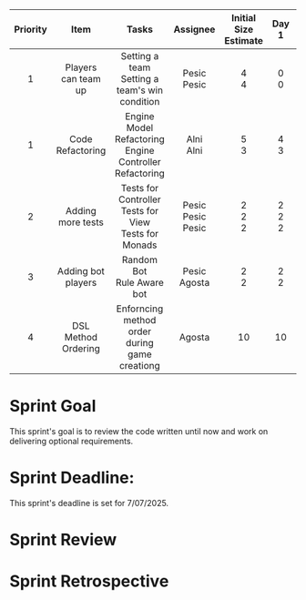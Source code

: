 
| Priority |        Item         |                            Tasks                             |         Assignee          | Initial Size Estimate |     Day 1     |     Day 2     |  Day 3  |  Day 4  |  Day 5  |  Day 6  |  Day 7  |
|:--------:|:-------------------:|:------------------------------------------------------------:|:-------------------------:|:---------------------:|:-------------:|:-------------:|:-------:|:-------:|:-------:|:-------:|:-------:|
|    1     | Players can team up |      Setting a team<br/>Setting a team's win condition       |      Pesic<br/>Pesic      |        4<br/>4        |    0<br/>0    |    /<br/>/    | /<br/>/ | /<br/>/ | /<br/>/ | /<br/>/ | /<br/>/ |
|    1     |  Code Refactoring   |  Engine Model Refactoring<br/>Engine Controller Refactoring  |       Alni<br/>Alni       |        5<br/>3        |    4<br/>3    |    0<br/>0    | /<br/>/ | /<br/>/ | /<br/>/ | /<br/>/ | /<br/>/ |
|    2     |  Adding more tests  | Tests for Controller<br/>Tests for View<br/>Tests for Monads | Pesic<br/>Pesic<br/>Pesic |     2<br/>2<br/>2     | 2<br/>2<br/>2 | 2<br/>2<br/>2 |         |         |         |         |         |
|    3     | Adding bot players  |                Random Bot<br/>Rule Aware bot                 |     Pesic<br/>Agosta      |        2<br/>2        |    2<br/>2    |    0<br/>2    | /<br/>0 | /<br/>/ | /<br/>/ | /<br/>/ |
|    4     | DSL Method Ordering  |                            Enforncing method order during game creationg     |     Agosta      |        10        |    10    |    10    | 10 | 10 | 10 | /<br/>/ | /<br/>/ |

# Sprint Goal
This sprint's goal is to review the code written until now and work on delivering optional requirements. 

# Sprint Deadline:
This sprint's deadline is set for 7/07/2025.

# Sprint Review

# Sprint Retrospective
